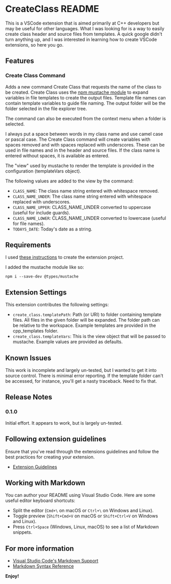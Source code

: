 # CreateClass README

This is a VSCode extension that is aimed primarily at C++ developers but may be useful
for other languages. What I was looking for is a way to easily create class header and 
source files from templates. A quick google didn't turn anything up, and I was interested
in learning how to create VSCode extensions, so here you go.

## Features

### Create Class Command
Adds a new command Create Class that requests the name of the class to be created.
Create Class uses the [npm mustache module](https://www.npmjs.com/package/mustache) to
expand variables in file templates to create the output files. Template file names can 
contain template variables to guide file naming.
The output folder will be the folder selected in the file explorer tree.

The command can also be executed from the context menu when a folder is selected.

I always put a space between words in my class name and use camel case or pascal case.
The Create Class command will create variables with spaces removed and with spaces
replaced with underscores. These can be used in file names and in the header and source
files. If the class name is entered without spaces, it is available as entered.

The "view" used by mustache to render the template is provided in the configuration (templateVars object).

The following values are added to the view by the command:
* `CLASS_NAME`: The class name string entered with whitespace removed.
* `CLASS_NAME_UNDER`: The class name string entered with whitespace replaced with underscores.
* `CLASS_NAME_UPPER`: CLASS_NAME_UNDER converted to uppercase (useful for include guards).
* `CLASS_NAME_LOWER`: CLASS_NAME_UNDER converted to lowercase (useful for file names).
* `TODAYS_DATE`: Today's date as a string. 


## Requirements

I used [these instructions](https://vscode-docs.readthedocs.io/en/stable/tools/yocode/) to create the extension project.

I added the mustache module like so:
```
npm i --save-dev @types/mustache
```
## Extension Settings

This extension contributes the following settings:

* `create_class.templatePath`: Path (or URI) to folder containing template files. All files in
the given folder will be expanded. The folder path can be relative to the workspace. Example
templates are provided in the cpp_templates folder. 
* `create_class.templateVars`: This is the view object that will be passed to mustache. Example
values are provided as defaults.

## Known Issues

This work is incomplete and largely un-tested, but I wanted to get it into source control. There is 
minimal error reporting. If the template folder can't be accessed, for instance, you'll get a nasty
traceback. Need to fix that.

## Release Notes

### 0.1.0

Initial effort. It appears to work, but is largely un-tested.


## Following extension guidelines

Ensure that you've read through the extensions guidelines and follow the best practices for creating your extension.

* [Extension Guidelines](https://code.visualstudio.com/api/references/extension-guidelines)

## Working with Markdown

You can author your README using Visual Studio Code. Here are some useful editor keyboard shortcuts:

* Split the editor (`Cmd+\` on macOS or `Ctrl+\` on Windows and Linux).
* Toggle preview (`Shift+Cmd+V` on macOS or `Shift+Ctrl+V` on Windows and Linux).
* Press `Ctrl+Space` (Windows, Linux, macOS) to see a list of Markdown snippets.

## For more information

* [Visual Studio Code's Markdown Support](http://code.visualstudio.com/docs/languages/markdown)
* [Markdown Syntax Reference](https://help.github.com/articles/markdown-basics/)

**Enjoy!**
